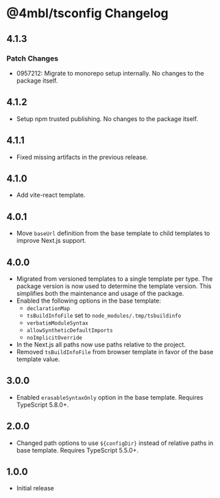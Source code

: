 # @4mbl/tsconfig Changelog

## 4.1.3

### Patch Changes

- 0957212: Migrate to monorepo setup internally. No changes to the package itself.

## 4.1.2

- Setup npm trusted publishing. No changes to the package itself.

## 4.1.1

- Fixed missing artifacts in the previous release.

## 4.1.0

- Add vite-react template.

## 4.0.1

- Move `baseUrl` definition from the base template to child templates to improve Next.js support.

## 4.0.0

- Migrated from versioned templates to a single template per type. The package version is now used to determine the template version. This simplifies both the maintenance and usage of the package.
- Enabled the following options in the base template:
  - `declarationMap`
  - `tsBuildInfoFile` set to `node_modules/.tmp/tsbuildinfo`
  - `verbatimModuleSyntax`
  - `allowSyntheticDefaultImports`
  - `noImplicitOverride`
- In the Next.js all paths now use paths relative to the project.
- Removed `tsBuildInfoFile` from browser template in favor of the base template value.

## 3.0.0

- Enabled `erasableSyntaxOnly` option in the base template. Requires TypeScript 5.8.0+.

## 2.0.0

- Changed path options to use `${configDir}` instead of relative paths in base template. Requires TypeScript 5.5.0+.

## 1.0.0

- Initial release
